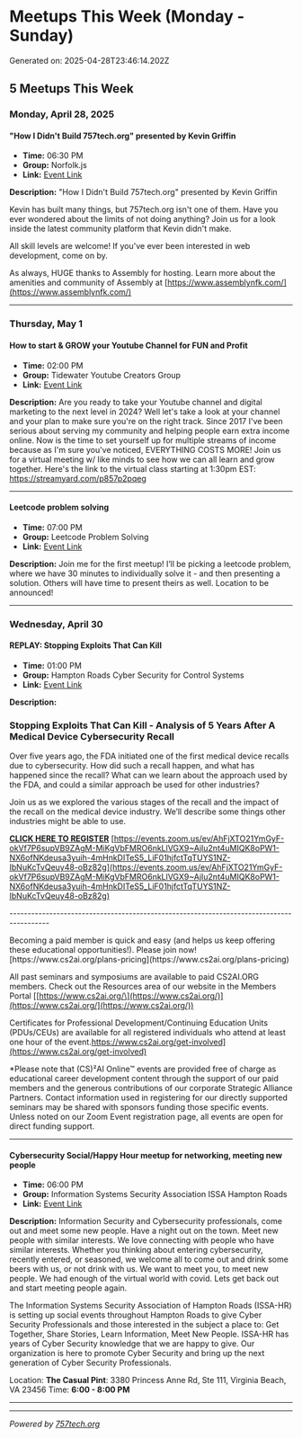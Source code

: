 # Meetups This Week (Monday - Sunday)

Generated on: 2025-04-28T23:46:14.202Z

## 5 Meetups This Week

### Monday, April 28, 2025

#### "How I Didn't Build 757tech.org" presented by Kevin Griffin

- **Time:** 06:30 PM
- **Group:** Norfolk.js
- **Link:** [Event Link](https://www.meetup.com/norfolkjs/events/306808944/)

**Description:**
"How I Didn't Build 757tech.org" presented by Kevin Griffin

Kevin has built many things, but 757tech.org isn't one of them. Have you ever wondered about the limits of not doing anything? Join us for a look inside the latest community platform that Kevin didn't make.

All skill levels are welcome! If you've ever been interested in web development, come on by.

As always, HUGE thanks to Assembly for hosting.
Learn more about the amenities and community of Assembly at [https://www.assemblynfk.com/](https://www.assemblynfk.com/)

---

### Thursday, May 1

#### How to start & GROW your Youtube Channel for FUN and Profit

- **Time:** 02:00 PM
- **Group:** Tidewater Youtube Creators Group
- **Link:** [Event Link](https://www.meetup.com/tidewater-youtube-creators-group/events/305698061/)

**Description:**
Are you ready to take your Youtube channel and digital marketing to the next level in 2024? Well let's take a look at your channel and your plan to make sure you're on the right track.
Since 2017 I've been serious about serving my community and helping people earn extra income online. Now is the time to set yourself up for multiple streams of income because as I'm sure you've noticed, EVERYTHING COSTS MORE!
Join us for a virtual meeting w/ like minds to see how we can all learn and grow together. Here's the link to the virtual class starting at 1:30pm EST: https://streamyard.com/p857p2pqeg

---

#### Leetcode problem solving

- **Time:** 07:00 PM
- **Group:** Leetcode Problem Solving
- **Link:** [Event Link](https://www.meetup.com/leetcode-problem-solving/events/vqnsptyhchbcb/)

**Description:**
Join me for the first meetup! I’ll be picking a leetcode problem, where we have 30 minutes to individually solve it - and then presenting a solution. Others will have time to present theirs as well. Location to be announced!

---

### Wednesday, April 30

#### REPLAY: Stopping Exploits That Can Kill

- **Time:** 01:00 PM
- **Group:** Hampton Roads Cyber Security for Control Systems
- **Link:** [Event Link](https://www.meetup.com/norfolk-cyber-security-for-control-systems/events/307443058/)

**Description:**
### Stopping Exploits That Can Kill - Analysis of 5 Years After A Medical Device Cybersecurity Recall

Over five years ago, the FDA initiated one of the first medical device recalls due to cybersecurity. How did such a recall happen, and what has happened since the recall? What can we learn about the approach used by the FDA, and could a similar approach be used for other industries?

Join us as we explored the various stages of the recall and the impact of the recall on the medical device industry. We’ll describe some things other industries might be able to use.

**[CLICK HERE TO REGISTER](https://events.zoom.us/ev/AhFjXTO21YmGyF-okVf7P6supVB9ZAgM-MiKgVbFMRO6nkLlVGX9~AjIu2nt4uMIQK8oPW1-NX6ofNKdeusa3yuih-4mHnkDITeS5_LiF01hjfctTqTUYS1NZ-IbNuKcTvQeuy48-oBz82g)**
[https://events.zoom.us/ev/AhFjXTO21YmGyF-okVf7P6supVB9ZAgM-MiKgVbFMRO6nkLlVGX9~AjIu2nt4uMIQK8oPW1-NX6ofNKdeusa3yuih-4mHnkDITeS5_LiF01hjfctTqTUYS1NZ-IbNuKcTvQeuy48-oBz82g](https://events.zoom.us/ev/AhFjXTO21YmGyF-okVf7P6supVB9ZAgM-MiKgVbFMRO6nkLlVGX9~AjIu2nt4uMIQK8oPW1-NX6ofNKdeusa3yuih-4mHnkDITeS5_LiF01hjfctTqTUYS1NZ-IbNuKcTvQeuy48-oBz82g)

\-\-\-\-\-\-\-\-\-\-\-\-\-\-\-\-\-\-\-\-\-\-\-\-\-\-\-\-\-\-\-\-\-\-\-\-\-\-\-\-\-\-\-\-\-\-\-\-\-\-\-\-\-\-\-\-\-\-\-\-\-\-\-\-\-\-\-\-\-\-\-\-\-\-\-\-\-\-\-\-\-\-\-\-\-\-\-\-\-

Becoming a paid member is quick and easy \(and helps us keep offering these educational opportunities\!\)\. Please join now\! \[https://www\.cs2ai\.org/plans\-pricing\]\(https://www\.cs2ai\.org/plans\-pricing\)

All past seminars and symposiums are available to paid CS2AI.ORG members. Check out the Resources area of our website in the Members Portal [[https://www.cs2ai.org/\](https://www.cs2ai.org/)](https://www.cs2ai.org/](https://www.cs2ai.org/))

Certificates for Professional Development/Continuing Education Units (PDUs/CEUs) are available for all registered individuals who attend at least one hour of the event.https://www.cs2ai.org/get-involved](https://www.cs2ai.org/get-involved)

\*Please note that (CS)²AI Online™ events are provided free of charge as educational career development content through the support of our paid members and the generous contributions of our corporate Strategic Alliance Partners. Contact information used in registering for our directly supported seminars may be shared with sponsors funding those specific events. Unless noted on our Zoom Event registration page, all events are open for direct funding support.

---

#### Cybersecurity Social/Happy Hour meetup for networking, meeting new people

- **Time:** 06:00 PM
- **Group:** Information Systems Security Association ISSA Hampton Roads
- **Link:** [Event Link](https://www.meetup.com/issa-hampton-roads/events/305687933/)

**Description:**
Information Security and Cybersecurity professionals, come out and meet some new people. Have a night out on the town. Meet new people with similar interests. We love connecting with people who have similar interests. Whether you thinking about entering cybersecurity, recently entered, or seasoned, we welcome all to come out and drink some beers with us, or not drink with us. We want to meet you, to meet new people. We had enough of the virtual world with covid. Lets get back out and start meeting people again.

The Information Systems Security Association of Hampton Roads (ISSA-HR) is setting up social events throughout Hampton Roads to give Cyber Security Professionals and those interested in the subject a place to: Get Together, Share Stories, Learn Information, Meet New People.
I﻿SSA-HR has years of Cyber Security knowledge that we are happy to give. Our organization is here to promote Cyber Security and bring up the next generation of Cyber Security Professionals.

Location: **The Casual Pint**: 3380 Princess Anne Rd, Ste 111, Virginia Beach, VA 23456
Time: **6:00 - 8:00 PM**

---



---

*Powered by [757tech.org](https://757tech.org)*